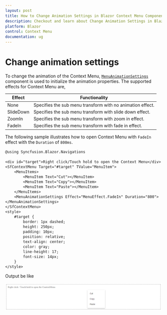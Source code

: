 ```yaml
---
layout: post
title: How to Change Animation Settings in Blazor Context Menu Component | Syncfusion
description: Checkout and learn about Change Animation Settings in Blazor Context Menu component of Syncfusion, and more details.
platform: Blazor
control: Context Menu
documentation: ug
---
```


# Change animation settings

To change the animation of the Context Menu, [`MenuAnimationSettings`](https://help.syncfusion.com/cr/blazor/Syncfusion.Blazor.Navigations.MenuAnimationSettings.html) component is used to initialize the animation properties.
The supported effects for Context Menu are,

| Effect | Functionality |
| ------------ | ----------------------- |
| None | Specifies the sub menu transform with no animation effect. |
| SlideDown | Specifies the sub menu transform with slide down effect. |
| ZoomIn | Specifies the sub menu transform with zoom in effect. |
| FadeIn | Specifies the sub menu transform with fade in effect. |

The following sample illustrates how to open Context Menu with `FadeIn` effect with the `Duration` of `800ms`.

```cshtml
@using Syncfusion.Blazor.Navigations

<div id="target">Right click/Touch hold to open the Context Menu</div>
<SfContextMenu Target="#target" TValue="MenuItem">
    <MenuItems>
        <MenuItem Text="Cut"></MenuItem>
        <MenuItem Text="Copy"></MenuItem>
        <MenuItem Text="Paste"></MenuItem>
    </MenuItems>
    <MenuAnimationSettings Effect="MenuEffect.FadeIn" Duration="800"></MenuAnimationSettings>
</SfContextMenu>
<style>
    #target {
        border: 1px dashed;
        height: 250px;
        padding: 10px;
        position: relative;
        text-align: center;
        color: gray;
        line-height: 17;
        font-size: 14px;
    }
</style>

```

Output be like

![Context Menu Sample](./../images/context-menu.png)